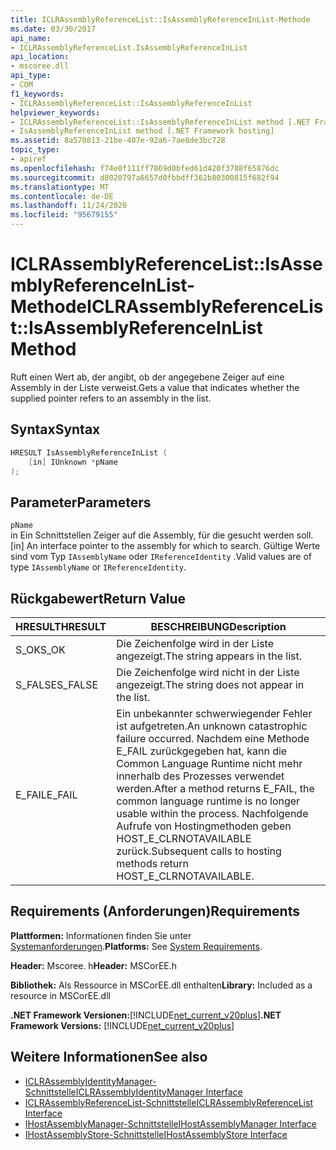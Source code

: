 ```yaml
---
title: ICLRAssemblyReferenceList::IsAssemblyReferenceInList-Methode
ms.date: 03/30/2017
api_name:
- ICLRAssemblyReferenceList.IsAssemblyReferenceInList
api_location:
- mscoree.dll
api_type:
- COM
f1_keywords:
- ICLRAssemblyReferenceList::IsAssemblyReferenceInList
helpviewer_keywords:
- ICLRAssemblyReferenceList::IsAssemblyReferenceInList method [.NET Framework hosting]
- IsAssemblyReferenceInList method [.NET Framework hosting]
ms.assetid: 8a570813-21be-407e-92a6-7ae8de3bc728
topic_type:
- apiref
ms.openlocfilehash: f74e0f111ff7869d0bfed61d420f3788f65876dc
ms.sourcegitcommit: d8020797a6657d0fbbdff362b80300815f682f94
ms.translationtype: MT
ms.contentlocale: de-DE
ms.lasthandoff: 11/24/2020
ms.locfileid: "95679155"
---
```

# <a name="iclrassemblyreferencelistisassemblyreferenceinlist-method"></a><span data-ttu-id="7dab8-102">ICLRAssemblyReferenceList::IsAssemblyReferenceInList-Methode</span><span class="sxs-lookup"><span data-stu-id="7dab8-102">ICLRAssemblyReferenceList::IsAssemblyReferenceInList Method</span></span>

<span data-ttu-id="7dab8-103">Ruft einen Wert ab, der angibt, ob der angegebene Zeiger auf eine Assembly in der Liste verweist.</span><span class="sxs-lookup"><span data-stu-id="7dab8-103">Gets a value that indicates whether the supplied pointer refers to an assembly in the list.</span></span>  
  
## <a name="syntax"></a><span data-ttu-id="7dab8-104">Syntax</span><span class="sxs-lookup"><span data-stu-id="7dab8-104">Syntax</span></span>  
  
```cpp  
HRESULT IsAssemblyReferenceInList (  
    [in] IUnknown *pName  
);  
```  
  
## <a name="parameters"></a><span data-ttu-id="7dab8-105">Parameter</span><span class="sxs-lookup"><span data-stu-id="7dab8-105">Parameters</span></span>  

 `pName`  
 <span data-ttu-id="7dab8-106">in Ein Schnittstellen Zeiger auf die Assembly, für die gesucht werden soll.</span><span class="sxs-lookup"><span data-stu-id="7dab8-106">[in] An interface pointer to the assembly for which to search.</span></span> <span data-ttu-id="7dab8-107">Gültige Werte sind vom Typ `IAssemblyName` oder `IReferenceIdentity` .</span><span class="sxs-lookup"><span data-stu-id="7dab8-107">Valid values are of type `IAssemblyName` or `IReferenceIdentity`.</span></span>  
  
## <a name="return-value"></a><span data-ttu-id="7dab8-108">Rückgabewert</span><span class="sxs-lookup"><span data-stu-id="7dab8-108">Return Value</span></span>  
  
|<span data-ttu-id="7dab8-109">HRESULT</span><span class="sxs-lookup"><span data-stu-id="7dab8-109">HRESULT</span></span>|<span data-ttu-id="7dab8-110">BESCHREIBUNG</span><span class="sxs-lookup"><span data-stu-id="7dab8-110">Description</span></span>|  
|-------------|-----------------|  
|<span data-ttu-id="7dab8-111">S_OK</span><span class="sxs-lookup"><span data-stu-id="7dab8-111">S_OK</span></span>|<span data-ttu-id="7dab8-112">Die Zeichenfolge wird in der Liste angezeigt.</span><span class="sxs-lookup"><span data-stu-id="7dab8-112">The string appears in the list.</span></span>|  
|<span data-ttu-id="7dab8-113">S_FALSE</span><span class="sxs-lookup"><span data-stu-id="7dab8-113">S_FALSE</span></span>|<span data-ttu-id="7dab8-114">Die Zeichenfolge wird nicht in der Liste angezeigt.</span><span class="sxs-lookup"><span data-stu-id="7dab8-114">The string does not appear in the list.</span></span>|  
|<span data-ttu-id="7dab8-115">E_FAIL</span><span class="sxs-lookup"><span data-stu-id="7dab8-115">E_FAIL</span></span>|<span data-ttu-id="7dab8-116">Ein unbekannter schwerwiegender Fehler ist aufgetreten.</span><span class="sxs-lookup"><span data-stu-id="7dab8-116">An unknown catastrophic failure occurred.</span></span> <span data-ttu-id="7dab8-117">Nachdem eine Methode E_FAIL zurückgegeben hat, kann die Common Language Runtime nicht mehr innerhalb des Prozesses verwendet werden.</span><span class="sxs-lookup"><span data-stu-id="7dab8-117">After a method returns E_FAIL, the common language runtime is no longer usable within the process.</span></span> <span data-ttu-id="7dab8-118">Nachfolgende Aufrufe von Hostingmethoden geben HOST_E_CLRNOTAVAILABLE zurück.</span><span class="sxs-lookup"><span data-stu-id="7dab8-118">Subsequent calls to hosting methods return HOST_E_CLRNOTAVAILABLE.</span></span>|  
  
## <a name="requirements"></a><span data-ttu-id="7dab8-119">Requirements (Anforderungen)</span><span class="sxs-lookup"><span data-stu-id="7dab8-119">Requirements</span></span>  

 <span data-ttu-id="7dab8-120">**Plattformen:** Informationen finden Sie unter [Systemanforderungen](../../get-started/system-requirements.md).</span><span class="sxs-lookup"><span data-stu-id="7dab8-120">**Platforms:** See [System Requirements](../../get-started/system-requirements.md).</span></span>  
  
 <span data-ttu-id="7dab8-121">**Header:** Mscoree. h</span><span class="sxs-lookup"><span data-stu-id="7dab8-121">**Header:** MSCorEE.h</span></span>  
  
 <span data-ttu-id="7dab8-122">**Bibliothek:** Als Ressource in MSCorEE.dll enthalten</span><span class="sxs-lookup"><span data-stu-id="7dab8-122">**Library:** Included as a resource in MSCorEE.dll</span></span>  
  
 <span data-ttu-id="7dab8-123">**.NET Framework Versionen:**[!INCLUDE[net_current_v20plus](../../../../includes/net-current-v20plus-md.md)]</span><span class="sxs-lookup"><span data-stu-id="7dab8-123">**.NET Framework Versions:** [!INCLUDE[net_current_v20plus](../../../../includes/net-current-v20plus-md.md)]</span></span>  
  
## <a name="see-also"></a><span data-ttu-id="7dab8-124">Weitere Informationen</span><span class="sxs-lookup"><span data-stu-id="7dab8-124">See also</span></span>

- [<span data-ttu-id="7dab8-125">ICLRAssemblyIdentityManager-Schnittstelle</span><span class="sxs-lookup"><span data-stu-id="7dab8-125">ICLRAssemblyIdentityManager Interface</span></span>](iclrassemblyidentitymanager-interface.md)
- [<span data-ttu-id="7dab8-126">ICLRAssemblyReferenceList-Schnittstelle</span><span class="sxs-lookup"><span data-stu-id="7dab8-126">ICLRAssemblyReferenceList Interface</span></span>](iclrassemblyreferencelist-interface.md)
- [<span data-ttu-id="7dab8-127">IHostAssemblyManager-Schnittstelle</span><span class="sxs-lookup"><span data-stu-id="7dab8-127">IHostAssemblyManager Interface</span></span>](ihostassemblymanager-interface.md)
- [<span data-ttu-id="7dab8-128">IHostAssemblyStore-Schnittstelle</span><span class="sxs-lookup"><span data-stu-id="7dab8-128">IHostAssemblyStore Interface</span></span>](ihostassemblystore-interface.md)
